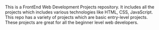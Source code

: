 This is a FrontEnd Web Development Projects repository. 
It includes all the projects which includes various technologies like HTML, CSS, JavaScript. 
This repo has a variety of projects which are basic entry-level projects. 
These projects are great for all the beginner level web developers.
